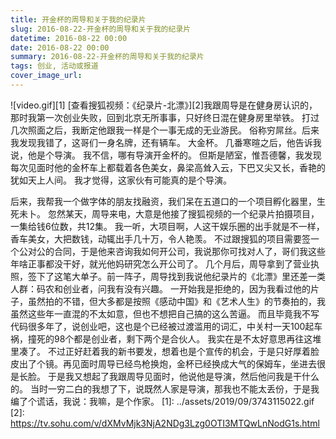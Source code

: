 ```yaml
---
title: 开金杯的周导和关于我的纪录片
slug: 2016-08-22-开金杯的周导和关于我的纪录片
datetime: 2016-08-22 00:00
date: 2016-08-22 00:00
summary: 2016-08-22-开金杯的周导和关于我的纪录片
tags: 创业, 活动或报道
cover_image_url: 
---
```

![video.gif][1]
[查看搜狐视频：《纪录片-北漂》][2]我跟周导是在健身房认识的，那时我第一次创业失败，回到北京无所事事，只好终日混在健身房里举铁。
打过几次照面之后，我断定他跟我一样是个一事无成的无业游民。
俗称穷屌丝。后来我发现我错了，这哥们一身名牌，还有辆车。
大金杯。
几番寒暄之后，他告诉我说，他是个导演。
我不信，哪有导演开金杯的。
但斯是陋室，惟吾德馨，我发现每次见面时他的金杯车上都载着各色美女，鼻梁高耸入云，下巴又尖又长，香艳的犹如天上人间。
我才觉得，这家伙有可能真的是个导演。
<!--more-->
后来，我帮我一个做字体的朋友找融资，我们呆在五道口的一个项目孵化器里，生死未卜。
忽然某天，周导来电，大意是他接了搜狐视频的一个纪录片拍摄项目，一集给钱6位数，共12集。
我一听，大项目啊，人这干娱乐圈的出手就是不一样，香车美女，大把数钱，动辄出手几十万，令人艳羡。
不过跟搜狐的项目需要签一个公对公的合同，于是他来咨询我如何开公司，我说那你可找对人了，哥们我这些年啥正事都没干好，就光他妈研究怎么开公司了。
几个月后，周导拿到了营业执照，签下了这笔大单子。前一阵子，周导找到我说他纪录片的《北漂》里还差一类人群：码农和创业者，问我有没有兴趣。
一开始我是拒绝的，因为我看过他的片子，虽然拍的不错，但大多都是按照《感动中国》和《艺术人生》的节奏拍的，我虽然这些年一直混的不太如意，但也不想把自己搞的这么苦逼。
而且毕竟我不写代码很多年了，说创业吧，这也是个已经被过渡滥用的词汇，中关村一天100起车祸，撞死的98个都是创业者，剩下两个是合伙人。
我实在是不太好意思再往这堆里凑了。
不过正好赶着我的新书要发，想着也是个宣传的机会，于是只好厚着脸皮出了个镜。再见面时周导已经鸟枪换炮，金杯已经换成大气的保姆车，坐进去很是长脸。
于是我又想起了我跟周导见面时，他说他是导演，然后他问我是干什么的。
当时一穷二白的我想了下，说既然人家是导演，那我也不能太丢份，于是我编了个谎话，我说：我嘛，是个作家。  [1]: ../assets/2019/09/3743115022.gif
  [2]: https://tv.sohu.com/v/dXMvMjk3NjA2NDg3Lzg0OTI3MTQwLnNodG1s.html